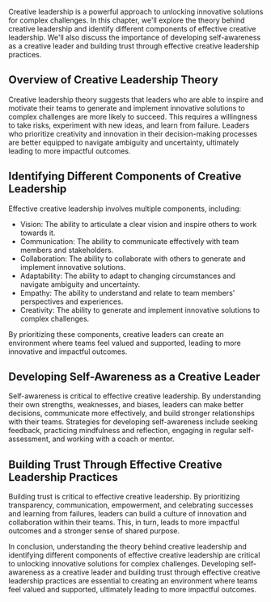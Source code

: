 
Creative leadership is a powerful approach to unlocking innovative solutions for complex challenges. In this chapter, we'll explore the theory behind creative leadership and identify different components of effective creative leadership. We'll also discuss the importance of developing self-awareness as a creative leader and building trust through effective creative leadership practices.

Overview of Creative Leadership Theory
--------------------------------------

Creative leadership theory suggests that leaders who are able to inspire and motivate their teams to generate and implement innovative solutions to complex challenges are more likely to succeed. This requires a willingness to take risks, experiment with new ideas, and learn from failure. Leaders who prioritize creativity and innovation in their decision-making processes are better equipped to navigate ambiguity and uncertainty, ultimately leading to more impactful outcomes.

Identifying Different Components of Creative Leadership
-------------------------------------------------------

Effective creative leadership involves multiple components, including:

* Vision: The ability to articulate a clear vision and inspire others to work towards it.
* Communication: The ability to communicate effectively with team members and stakeholders.
* Collaboration: The ability to collaborate with others to generate and implement innovative solutions.
* Adaptability: The ability to adapt to changing circumstances and navigate ambiguity and uncertainty.
* Empathy: The ability to understand and relate to team members' perspectives and experiences.
* Creativity: The ability to generate and implement innovative solutions to complex challenges.

By prioritizing these components, creative leaders can create an environment where teams feel valued and supported, leading to more innovative and impactful outcomes.

Developing Self-Awareness as a Creative Leader
----------------------------------------------

Self-awareness is critical to effective creative leadership. By understanding their own strengths, weaknesses, and biases, leaders can make better decisions, communicate more effectively, and build stronger relationships with their teams. Strategies for developing self-awareness include seeking feedback, practicing mindfulness and reflection, engaging in regular self-assessment, and working with a coach or mentor.

Building Trust Through Effective Creative Leadership Practices
--------------------------------------------------------------

Building trust is critical to effective creative leadership. By prioritizing transparency, communication, empowerment, and celebrating successes and learning from failures, leaders can build a culture of innovation and collaboration within their teams. This, in turn, leads to more impactful outcomes and a stronger sense of shared purpose.

In conclusion, understanding the theory behind creative leadership and identifying different components of effective creative leadership are critical to unlocking innovative solutions for complex challenges. Developing self-awareness as a creative leader and building trust through effective creative leadership practices are essential to creating an environment where teams feel valued and supported, ultimately leading to more impactful outcomes.
